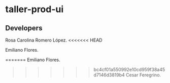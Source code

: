 # taller-prod-ui

## Developers
Rosa Carolina Romero López.
<<<<<<< HEAD

Emiliano Flores.

=======
Emiliano Flores.
>>>>>>> bc4cf01a550992e10cd959f38a45d7146d3819b4
Cesar Feregrino.
